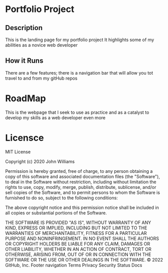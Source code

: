 # Portfolio Project
## Description
This is the landing page for my portfolio project
It highlights some of my abilities as a novice web developer
## How it Runs
There are a few features; there is a navigation bar that will allow you tot travel to and from my gitHub repos
# RoadMap
This is the webpage that I seek to use as practice and as a catalyst to develop my skills as a web developer even more
# Licensce
MIT License

Copyright (c) 2020 John Williams

Permission is hereby granted, free of charge, to any person obtaining a copy
of this software and associated documentation files (the "Software"), to deal
in the Software without restriction, including without limitation the rights
to use, copy, modify, merge, publish, distribute, sublicense, and/or sell
copies of the Software, and to permit persons to whom the Software is
furnished to do so, subject to the following conditions:

The above copyright notice and this permission notice shall be included in all
copies or substantial portions of the Software.

THE SOFTWARE IS PROVIDED "AS IS", WITHOUT WARRANTY OF ANY KIND, EXPRESS OR
IMPLIED, INCLUDING BUT NOT LIMITED TO THE WARRANTIES OF MERCHANTABILITY,
FITNESS FOR A PARTICULAR PURPOSE AND NONINFRINGEMENT. IN NO EVENT SHALL THE
AUTHORS OR COPYRIGHT HOLDERS BE LIABLE FOR ANY CLAIM, DAMAGES OR OTHER
LIABILITY, WHETHER IN AN ACTION OF CONTRACT, TORT OR OTHERWISE, ARISING FROM,
OUT OF OR IN CONNECTION WITH THE SOFTWARE OR THE USE OR OTHER DEALINGS IN THE
SOFTWARE.
© 2022 GitHub, Inc.
Footer navigation
Terms
Privacy
Security
Status
Docs
